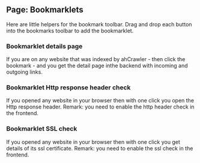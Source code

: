 ## Page: Bookmarklets

Here are little helpers for the bookmark toolbar.
Drag and drop each button into the bookmarks toolbar to add the bookmarklet.

### Bookmarklet details page

If you are on any website that was indexed by ahCrawler - then click the bookmark - and you get the detail page inthe backend with incoming and outgoing links.

### Bookmarklet Http response header check

If you opened any website in your browser then with one click you open the Http response header.
Remark: you need to enable the http header check in the frontend.

### Bookmarklet SSL check

If you opened any website in your browser then with one click you get details of its ssl certificate.
Remark: you need to enable the ssl check in the frontend. 
